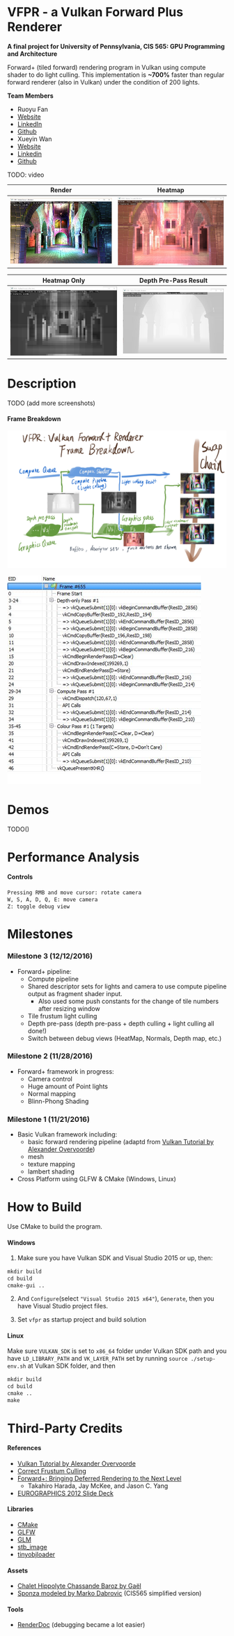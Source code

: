 # VFPR - a Vulkan Forward Plus Renderer

**A final project for University of Pennsylvania, CIS 565: GPU Programming and Architecture**

Forward+ (tiled forward) rendering program in Vulkan using compute shader to do light culling. This implementation is __~700%__ faster than regular forward renderer (also in Vulkan) under the condition of 200 lights.

**Team Members**
* Ruoyu Fan
 * [Website](http://windy.moe/portfolio)
 * [LinkedIn](https://www.linkedin.com/in/ruoyuf)
 * [Github](https://github.com/WindyDarian)
* Xueyin Wan
 * [Website](http://xueyin.me/)
 * [Linkedin](https://www.linkedin.com/in/xueyin-wan)
 * [Github](https://github.com/xueyinw)
 
TODO: video

| Render           | Heatmap          |
|------------------|------------------|
| ![](screenshots/render.jpg) | ![](screenshots/heatmap.jpg) |

| Heatmap Only     | Depth Pre-Pass Result |
|------------------|------------------|
| ![](screenshots/heatmap2.jpg) | ![](screenshots/depth.jpg) |

# Description

TODO (add more screenshots)

#### Frame Breakdown
![](documents/frame_breakdown.png)

![](documents/renderdoc_frame_breakdown.jpg)

# Demos

TODO()

# Performance Analysis


#### Controls

```
Pressing RMB and move cursor: rotate camera
W, S, A, D, Q, E: move camera
Z: toggle debug view
```

# Milestones

### Milestone 3 (12/12/2016)
* Forward+ pipeline:
  * Compute pipeline
  * Shared descriptor sets for lights and camera to use compute pipeline output as fragment shader input.
    * Also used some push constants for the change of tile numbers after resizing window 
  * Tile frustum light culling
  * Depth pre-pass (depth pre-pass + depth culling + light culling all done!)
  * Switch between debug views (HeatMap, Normals, Depth map, etc.)
 
### Milestone 2 (11/28/2016)
* Forward+ framework in progress:
  * Camera control
  * Huge amount of Point lights
  * Normal mapping
  * Blinn-Phong Shading

### Milestone 1 (11/21/2016)
* Basic Vulkan framework including:
  * basic forward rendering pipeline (adaptd from [Vulkan Tutorial by Alexander Overvoorde](https://vulkan-tutorial.com))
  * mesh
  * texture mapping
  * lambert shading
* Cross Platform using GLFW & CMake (Windows, Linux) 

# How to Build

Use CMake to build the program.

#### Windows
1. Make sure you have Vulkan SDK and Visual Studio 2015 or up, then:
```
mkdir build
cd build
cmake-gui ..
```
2. And `Configure`(select `"Visual Studio 2015 x64"`), `Generate`, then you have Visual Studio project files.

3. Set `vfpr` as startup project and build solution


#### Linux
Make sure `VULKAN_SDK` is set to `x86_64` folder under Vulkan SDK path and you have `LD_LIBRARY_PATH` and `VK_LAYER_PATH` set by running `source ./setup-env.sh` at Vulkan SDK folder, and then
```
mkdir build
cd build
cmake ..
make
```


# Third-Party Credits

#### References
* [Vulkan Tutorial by Alexander Overvoorde](https://vulkan-tutorial.com)
* [Correct Frustum Culling](http://www.iquilezles.org/www/articles/frustumcorrect/frustumcorrect.htm)
* [Forward+: Bringing Deferred Rendering to the Next Level](https://takahiroharada.files.wordpress.com/2015/04/forward_plus.pdf)
    * Takahiro Harada, Jay McKee, and Jason C. Yang
* [EUROGRAPHICS 2012 Slide Deck](http://www.slideshare.net/takahiroharada/forward-34779335)

#### Libraries
* [CMake](https://cmake.org/)
* [GLFW](http://www.glfw.org/)
* [GLM](http://glm.g-truc.net/0.9.8/index.html)
* [stb_image](https://github.com/nothings/stb)
* [tinyobjloader](https://github.com/syoyo/tinyobjloader)

#### Assets
* [Chalet Hippolyte Chassande Baroz by Gaël](https://skfb.ly/HDVU)
* [Sponza modeled by Marko Dabrovic](http://hdri.cgtechniques.com/~sponza/files/Sponza) (CIS565 simplified version) 

#### Tools
* [RenderDoc](https://github.com/baldurk/renderdoc)  (debugging became a lot easier)

